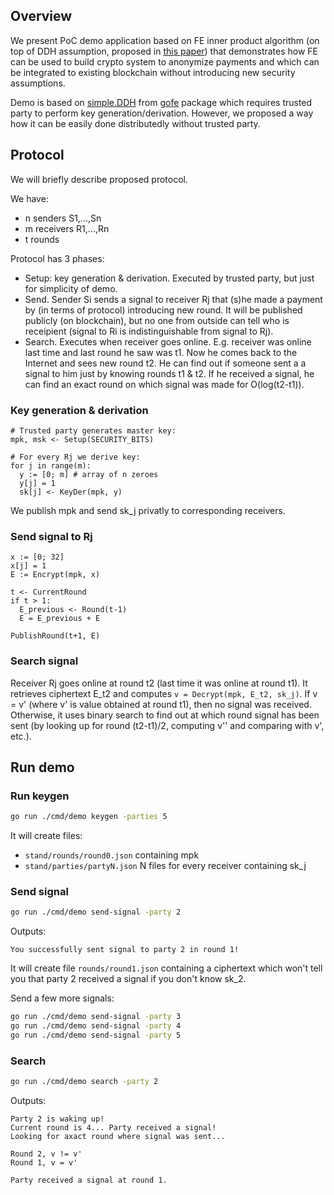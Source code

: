 ## Overview
We present PoC demo application based on FE inner product algorithm (on top of
DDH assumption, proposed in [this paper][paper]) that demonstrates how FE can
be used to build crypto system to anonymize payments and which can be integrated
to existing blockchain without introducing new security assumptions.

[paper]: https://eprint.iacr.org/2015/017.pdf

Demo is based on [simple.DDH][gofe-ddh] from [gofe] package which requires trusted party to
perform key generation/derivation. However, we proposed a way how it can be 
easily done distributedly without trusted party.

[gofe]: https://github.com/fentec-project/gofe
[gofe-ddh]: https://github.com/spf13/cobra

## Protocol
We will briefly describe proposed protocol.

We have: 
* n senders S1,...,Sn
* m receivers R1,...,Rn
* t rounds

Protocol has 3 phases:
* Setup: key generation & derivation. Executed by trusted party, but just for simplicity of demo.
* Send. Sender Si sends a signal to receiver Rj that (s)he made a payment by (in terms of protocol)
  introducing new round. It will be published publicly (on blockchain), but no one from outside
  can tell who is receipient (signal to Ri is indistinguishable from signal to Rj).
* Search. Executes when receiver goes online. E.g. receiver was online last time and last round he saw
  was t1. Now he comes back to the Internet and sees new round t2. He can find out if someone sent a
  a signal to him just by knowing rounds t1 & t2. If he received a signal, he can find an exact round
  on which signal was made for O(log(t2-t1)).
  
### Key generation & derivation
```
# Trusted party generates master key:
mpk, msk <- Setup(SECURITY_BITS)

# For every Rj we derive key:
for j in range(m):
  y := [0; m] # array of n zeroes
  y[j] = 1
  sk[j] <- KeyDer(mpk, y)
```
We publish mpk and send sk_j privatly to corresponding receivers.

### Send signal to Rj
```
x := [0; 32]
x[j] = 1
E := Encrypt(mpk, x)

t <- CurrentRound
if t > 1:
  E_previous <- Round(t-1)
  E = E_previous + E
  
PublishRound(t+1, E)
```

### Search signal
Receiver Rj goes online at round t2 (last time it was online at round t1). It retrieves ciphertext E_t2 
and computes `v = Decrypt(mpk, E_t2, sk_j)`. If v = v' (where v' is value obtained at round t1), then
no signal was received. Otherwise, it uses binary search to find out at which round signal has been sent
(by looking up for round (t2-t1)/2, computing v'' and comparing with v', etc.).

## Run demo

### Run keygen
```bash
go run ./cmd/demo keygen -parties 5
```
It will create files:
* `stand/rounds/round0.json` containing mpk
* `stand/parties/partyN.json` N files for every receiver containing sk_j

### Send signal
```bash
go run ./cmd/demo send-signal -party 2
```

Outputs:
```
You successfully sent signal to party 2 in round 1!
```

It will create file `rounds/round1.json` containing a ciphertext which won't tell you that party 2 
received a signal if you don't know sk_2.

Send a few more signals:
```bash
go run ./cmd/demo send-signal -party 3
go run ./cmd/demo send-signal -party 4
go run ./cmd/demo send-signal -party 5
```

### Search
```bash
go run ./cmd/demo search -party 2
```

Outputs:
```
Party 2 is waking up!
Current round is 4... Party received a signal!
Looking for axact round where signal was sent...

Round 2, v != v'
Round 1, v = v'

Party received a signal at round 1.
```
